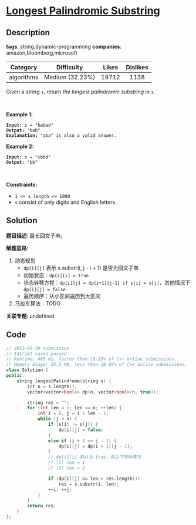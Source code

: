 # [Longest Palindromic Substring](https://leetcode.com/problems/longest-palindromic-substring/description/)

## Description

**tags**: string,dynamic-programming
**companies**: amazon,bloomberg,microsoft

|  Category  |   Difficulty    | Likes | Dislikes |
| :--------: | :-------------: | :---: | :------: |
| algorithms | Medium (32.23%) | 19712 |   1138   |

<p>Given a string <code>s</code>, return <em>the longest palindromic substring</em> in <code>s</code>.</p>

<p>&nbsp;</p>
<p><strong>Example 1:</strong></p>

<pre><code><strong>Input:</strong> s = &quot;babad&quot;
<strong>Output:</strong> &quot;bab&quot;
<strong>Explanation:</strong> &quot;aba&quot; is also a valid answer.</code></pre>

<p><strong>Example 2:</strong></p>

<pre><code><strong>Input:</strong> s = &quot;cbbd&quot;
<strong>Output:</strong> &quot;bb&quot;</code></pre>

<p>&nbsp;</p>
<p><strong>Constraints:</strong></p>

<ul>
  <li><code>1 &lt;= s.length &lt;= 1000</code></li>
  <li><code>s</code> consist of only digits and English letters.</li>
</ul>

## Solution

**题目描述**: 最长回文子串。

**解题思路**:

1. 动态规划
   - `dp[i][j]` 表示 s.substr(i, j - i + 1) 是否为回文子串
   - 初始状态：`dp[i][i] = true`
   - 状态转移方程：`dp[i][j] = dp[i+1][j-1] if s[i] = s[j]`，其他情况下 `dp[i][j] = false`
   - 遍历顺序：从小区间遍历到大区间
2. 马拉车算法：TODO

**关联专题**: undefined

## Code

```cpp
// 2023-02-20 submission
// 141/141 cases passed
// Runtime: 465 ms, faster than 18.89% of C++ online submissions.
// Memory Usage: 35.2 MB, less than 28.95% of C++ online submissions.
class Solution {
public:
    string longestPalindrome(string s) {
        int n = s.length();
        vector<vector<bool>> dp(n, vector<bool>(n, true));

        string res = "";
        for (int len = 1; len <= n; ++len) {
            int i = 0, j = i + len - 1;
            while (j < n) {
                if (s[i] != s[j]) {
                    dp[i][j] = false;
                }
                else if (i + 1 <= j - 1) {
                    dp[i][j] = dp[i + 1][j - 1];
                }
                // dp[i][i] 默认为 true，有以下两种情况
                // (1) len = 1
                // (2) len = 2

                if (dp[i][j] && len > res.length())
                    res = s.substr(i, len);
                ++i; ++j;
            }
        }
        return res;
    }
};
```
